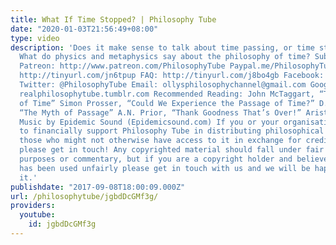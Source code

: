 ```yaml
---
title: What If Time Stopped? | Philosophy Tube
date: "2020-01-03T21:56:49+08:00"
type: video
description: 'Does it make sense to talk about time passing, or time standing still?
  What do physics and metaphysics say about the philosophy of time? Subscribe! http://tinyurl.com/pr99a46
  Patreon: http://www.patreon.com/PhilosophyTube Paypal.me/PhilosophyTube Audible:
  http://tinyurl.com/jn6tpup FAQ: http://tinyurl.com/j8bo4gb Facebook: http://tinyurl.com/jgjek5w
  Twitter: @PhilosophyTube Email: ollysphilosophychannel@gmail.com Google+: google.com/+thephilosophytube
  realphilosophytube.tumblr.com Recommended Reading: John McTaggart, “The Unreality
  of Time” Simon Prosser, “Could We Experience the Passage of Time?” D.C. Williams,
  “The Myth of Passage” A.N. Prior, “Thank Goodness That’s Over!” Aristotle, Physics
  Music by Epidemic Sound (Epidemicsound.com) If you or your organisation would like
  to financially support Philosophy Tube in distributing philosophical knowledge to
  those who might not otherwise have access to it in exchange for credits on the show,
  please get in touch! Any copyrighted material should fall under fair use for educational
  purposes or commentary, but if you are a copyright holder and believe your material
  has been used unfairly please get in touch with us and we will be happy to discuss
  it.'
publishdate: "2017-09-08T18:00:09.000Z"
url: /philosophytube/jgbdDcGMf3g/
providers:
  youtube:
    id: jgbdDcGMf3g
---
```

